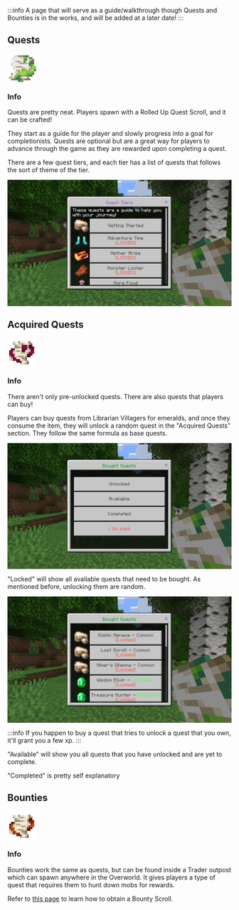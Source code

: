 :::info
A page that will serve as a guide/walkthrough though Quests and Bounties is in the works, and will be added at a later date!
:::

## Quests
<div style="display: flex; align-items: center;">
  <img src="/Main/assets/bounty_paper_open.png" alt="Example Image" width="64">
</div>

### Info
Quests are pretty neat. Players spawn with a Rolled Up Quest Scroll, and it can be crafted!

 They start as a guide for the player and slowly progress into a goal for completionists. Quests are optional but are a great way for players to advance through the game as they are rewarded upon completing a quest.

There are a few quest tiers, and each tier has a list of quests that follows the sort of theme of the tier.
<div style="display: flex; align-items: center;">
  <img src="/Main/assets/quests/quest_tiers.png" alt="Example Image">
</div>

## Acquired Quests
<div style="display: flex; align-items: center;">
  <img src="/Main/assets/bought_quest.png" alt="Example Image" width="64">
</div>

### Info
There aren't only pre-unlocked quests. There are also quests that players can buy!

Players can buy quests from Librarian Villagers for emeralds, and once they consume the item, they will unlock a random quest in the "Acquired Quests" section. They follow the same formula as base quests.
<div style="display: flex; align-items: center;">
  <img src="/Main/assets/quests/bought_menu.png" alt="Example Image">
</div>

"Locked" will show all available quests that need to be bought. As mentioned before, unlocking them are random.

<div style="display: flex; align-items: center;">
  <img src="/Main/assets/quests/bought_quests.png" alt="Example Image">
</div>

:::info
If you happen to buy a quest that tries to unlock a quest that you own, it'll grant you a few xp.
:::

"Available" will show you all quests that you have unlocked and are yet to complete.

"Completed" is pretty self explanatory

## Bounties
<div style="display: flex; align-items: center;">
  <img src="/Main/assets/bounty_scroll_open.png" alt="Example Image" width="64">
</div>

### Info
Bounties work the same as quests, but can be found inside a Trader outpost which can spawn anywhere in the Overworld. It gives players a type of quest that requires them to hunt down mobs for rewards.

Refer to [this page](https://poggy.org/Main/Wiki/blocks/blocks.html#bounty-board) to learn how to obtain a Bounty Scroll.
